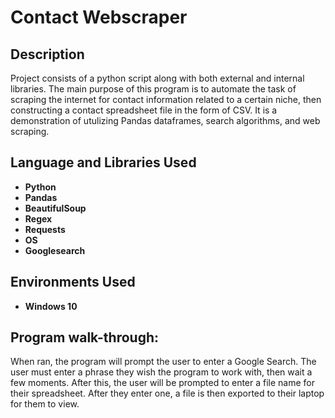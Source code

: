 <h1>Contact Webscraper</h1>

<h2>Description</h2>
Project consists of a python script along with both external and internal libraries. The main purpose of this program is to automate the task of scraping the internet for contact information related to a certain niche, then constructing a contact spreadsheet file in the form of CSV. It is a demonstration of utulizing Pandas dataframes, search algorithms, and web scraping. 
<br />


<h2>Language and Libraries Used</h2>

- <b>Python</b> 
- <b>Pandas</b>
- <b>BeautifulSoup</b>
- <b>Regex</b>
- <b>Requests</b>
- <b>OS</b>
- <b>Googlesearch</b>
  

<h2>Environments Used </h2>

- <b>Windows 10</b>

<h2>Program walk-through:</h2>

<p> When ran, the program will prompt the user to enter a Google Search. The user must enter a phrase they wish the program to work with, then wait a few moments. After this, the user will be
prompted to enter a file name for their spreadsheet. After they enter one, a file is then exported to their laptop for them to view.</p>

<!--
 ```diff
- text in red
+ text in green
! text in orange
# text in gray
@@ text in purple (and bold)@@
```
--!>

